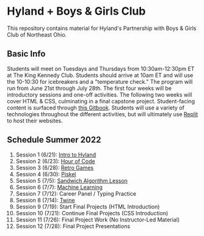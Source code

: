 # Hyland + Boys & Girls Club
This repository contains material for Hyland's Partnership with Boys & Girls Club of Northeast Ohio.

## Basic Info
Students will meet on Tuesdays and Thursdays from 10:30am-12:30pm ET at The King Kennedy Club. Students should arrive at 10am ET and will use the 10-10:30 for icebreakers and a "temperature check." The program will run from June 21st through July 28th. The first four weeks will be introductory sessions and one-off activities. The following two weeks will cover HTML & CSS, culminating in a final capstone project. Student-facing content is surfaced through [this Gitbook](https://hylandtechoutreach.github.io/bgcneo). Students will use a variety of technologies throughout the different activities, but will ultimately use [Replit](https://replit.com) to host their websites.

## Schedule Summer 2022
1. Session 1 (6/21): [Intro to Hyland](IntroSessions/SessionOne.md)
1. Session 2 (6/23): [Hour of Code](https://hourofcode.com/athlete)
1. Session 3 (6/28): [Retro Games](https://hytechcamps.github.io/retro-games/CodeAlong.html)
1. Session 4 (6/30): [Piskel](https://github.com/hylandtechoutreach/ucs/tree/master/Piskel)
1. Session 5 (7/5): [Sandwich Algorithm Lesson](https://github.com/hylandtechoutreach/coding-activities/blob/master/SandwichAlgorithmLesson/AlgorithmLessonOutline.md)
1. Session 6 (7/7): [Machine Learning](https://hytechcamps.github.io/machine-learning/FollowAlong.html)
1. Session 7 (7/12): Career Panel / Typing Practice
1. Session 8 (7/14): [Twine](https://github.com/hylandtechoutreach/coding-activities/blob/master/TwineLesson/TwineLesson.md)
1. Session 9 (7/19): Start Final Projects (HTML Introduction)
1. Session 10 (7/21): Continue Final Projects (CSS Introduction)
1. Session 11 (7/26): Final Project Work (No Instructor-Led Material)
1. Session 12 (7/28): Final Project Presentations